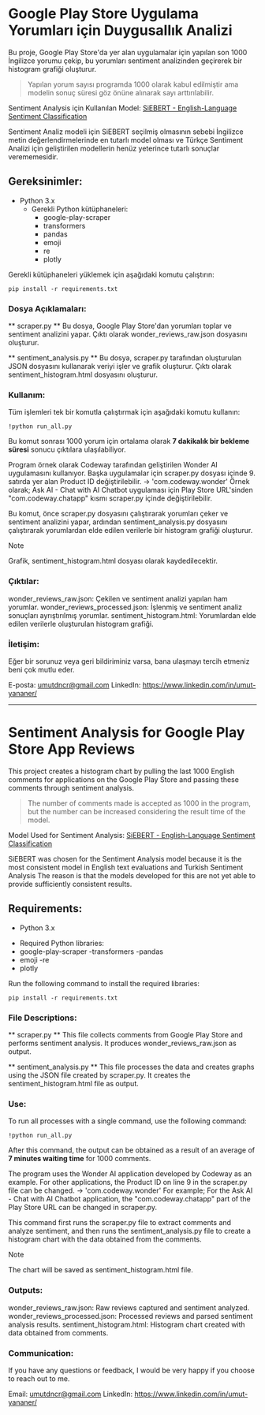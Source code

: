 # Google Play Store Uygulama Yorumları için Duygusallık Analizi

Bu proje, Google Play Store'da yer alan uygulamalar için yapılan son 1000 İngilizce yorumu çekip, bu yorumları sentiment analizinden geçirerek bir histogram grafiği oluşturur.
> Yapılan yorum sayısı programda 1000 olarak kabul edilmiştir ama modelin sonuç süresi göz önüne alınarak sayı arttırılabilir.

Sentiment Analysis için Kullanılan Model: [SiEBERT - English-Language Sentiment Classification](https://huggingface.co/siebert/sentiment-roberta-large-english)

Sentiment Analiz modeli için SiEBERT seçilmiş olmasının sebebi İngilizce metin değerlendirmelerinde en tutarlı model olması ve Türkçe Sentiment Analizi 
için geliştirilen modellerin henüz yeterince tutarlı sonuçlar verememesidir.

## Gereksinimler:
* Python 3.x
  - Gerekli Python kütüphaneleri:
    - google-play-scraper
    - transformers
    - pandas
    - emoji
    - re
    - plotly

Gerekli kütüphaneleri yüklemek için aşağıdaki komutu çalıştırın:
```
pip install -r requirements.txt
```

### Dosya Açıklamaları:
** scraper.py **
Bu dosya, Google Play Store'dan yorumları toplar ve sentiment analizini yapar. Çıktı olarak wonder_reviews_raw.json dosyasını oluşturur.

** sentiment_analysis.py **
Bu dosya, scraper.py tarafından oluşturulan JSON dosyasını kullanarak veriyi işler ve grafik oluşturur. Çıktı olarak sentiment_histogram.html dosyasını oluşturur.

### Kullanım:
Tüm işlemleri tek bir komutla çalıştırmak için aşağıdaki komutu kullanın:
```
!python run_all.py
```
Bu komut sonrası 1000 yorum için ortalama olarak **7 dakikalık bir bekleme süresi** sonucu çıktılara ulaşılabiliyor.

Program örnek olarak Codeway tarafından geliştirilen Wonder AI uygulamasını kullanıyor. 
Başka uygulamalar için scraper.py dosyası içinde 9. satırda yer alan Product ID değiştirilebilir. -> 'com.codeway.wonder'
Örnek olarak; Ask AI - Chat with AI Chatbot uygulaması için Play Store URL'sinden "com.codeway.chatapp" kısmı scraper.py içinde değiştirilebilir.

Bu komut, önce scraper.py dosyasını çalıştırarak yorumları çeker ve sentiment analizini yapar, ardından sentiment_analysis.py dosyasını çalıştırarak yorumlardan elde edilen verilerle bir histogram grafiği oluşturur.

>[!NOTE]
>Grafik, sentiment_histogram.html dosyası olarak kaydedilecektir.

### Çıktılar:
wonder_reviews_raw.json: Çekilen ve sentiment analizi yapılan ham yorumlar.
wonder_reviews_processed.json: İşlenmiş ve sentiment analiz sonuçları ayrıştırılmış yorumlar.
sentiment_histogram.html: Yorumlardan elde edilen verilerle oluşturulan histogram grafiği.

### İletişim:
Eğer bir sorunuz veya geri bildiriminiz varsa, bana ulaşmayı tercih etmeniz beni çok mutlu eder.

E-posta: umutdncr@gmail.com
LinkedIn: https://www.linkedin.com/in/umut-yananer/

---

# Sentiment Analysis for Google Play Store App Reviews

This project creates a histogram chart by pulling the last 1000 English comments for applications on the Google Play Store and passing these comments through sentiment analysis.
> The number of comments made is accepted as 1000 in the program, but the number can be increased considering the result time of the model.

Model Used for Sentiment Analysis: [SiEBERT - English-Language Sentiment Classification](https://huggingface.co/siebert/sentiment-roberta-large-english)

SiEBERT was chosen for the Sentiment Analysis model because it is the most consistent model in English text evaluations and Turkish Sentiment Analysis
The reason is that the models developed for this are not yet able to provide sufficiently consistent results.

## Requirements:
* Python 3.x
 - Required Python libraries:
 - google-play-scraper
 -transformers
 -pandas
 - emoji
 -re
 - plotly

Run the following command to install the required libraries:
```
pip install -r requirements.txt
```

### File Descriptions:
** scraper.py **
This file collects comments from Google Play Store and performs sentiment analysis. It produces wonder_reviews_raw.json as output.

** sentiment_analysis.py **
This file processes the data and creates graphs using the JSON file created by scraper.py. It creates the sentiment_histogram.html file as output.

### Use:
To run all processes with a single command, use the following command:
```
!python run_all.py
```
After this command, the output can be obtained as a result of an average of **7 minutes waiting time** for 1000 comments.

The program uses the Wonder AI application developed by Codeway as an example.
For other applications, the Product ID on line 9 in the scraper.py file can be changed. -> 'com.codeway.wonder'
For example; For the Ask AI - Chat with AI Chatbot application, the "com.codeway.chatapp" part of the Play Store URL can be changed in scraper.py.

This command first runs the scraper.py file to extract comments and analyze sentiment, and then runs the sentiment_analysis.py file to create a histogram chart with the data obtained from the comments.

>[!NOTE]
>The chart will be saved as sentiment_histogram.html file.

### Outputs:
wonder_reviews_raw.json: Raw reviews captured and sentiment analyzed.
wonder_reviews_processed.json: Processed reviews and parsed sentiment analysis results.
sentiment_histogram.html: Histogram chart created with data obtained from comments.

### Communication:
If you have any questions or feedback, I would be very happy if you choose to reach out to me.

Email: umutdncr@gmail.com
LinkedIn: https://www.linkedin.com/in/umut-yananer/
